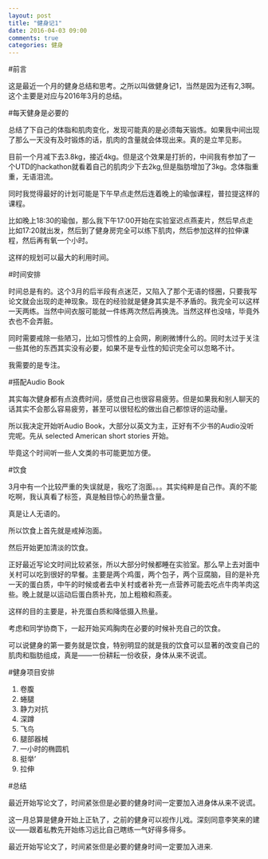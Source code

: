 ```yaml
---
layout: post
title: "健身记1"
date: 2016-04-03 09:00
comments: true
categories: 健身
---
```


#前言

这是最近一个月的健身总结和思考。之所以叫做健身记1，当然是因为还有2,3啊。这个主要是对应与2016年3月的总结。

<!--more-->

#每天健身是必要的

总结了下自己的体脂和肌肉变化，发现可能真的是必须每天锻炼。如果我中间出现了那么一天没有及时锻炼的话，肌肉的含量就会体现出来。真的是立竿见影。

目前一个月减下去3.8kg，接近4kg。但是这个效果是打折的，中间我有参加了一个UTD的hackathon就看着自己的肌肉少下去2kg,但是脂肪增加了3kg。念体脂重重，无语泪流。

同时我觉得最好的计划可能是下午早点走然后连着晚上的瑜伽课程，普拉提这样的课程。

比如晚上18:30的瑜伽，那么我下午17:00开始在实验室迟点燕麦片，然后早点走比如17:20就出发，然后到了健身房完全可以练下肌肉，然后参加这样的拉伸课程，然后再有氧一个小时。

这样的规划可以最大的利用时间。

#时间安排

时间总是有的。这个3月的后半段有点迷茫，又陷入了那个无语的怪圈，只要我写论文就会出现的走神现象。现在的经验就是健身其实是不矛盾的。我完全可以这样一天两练。当然中间衣服可能就一件练两次然后再换洗。当然这样也没啥，毕竟外衣也不会弄脏。

同时需要戒除一些陋习，比如习惯性的上会网，刷刷微博什么的。同时太过于关注一些其他的东西其实没有必要，如果不是专业性的知识完全可以忽略不计。

我需要的是专注。

#搭配Audio Book

其实每次健身都有点浪费时间，感觉自己也很容易疲劳。但是如果我和别人聊天的话其实不会那么容易疲劳，甚至可以很轻松的做出自己都惊讶的运动量。

所以我决定开始听Audio Book，大部分以英文为主，正好有不少书的Audio没听完呢。先从 selected American short stories 开始。

毕竟这个时间听一些人文类的书可能更加方便。

#饮食

3月中有一个比较严重的失误就是，我吃了泡面。。。其实纯粹是自己作。真的不能吃啊，我认真看了标签，真是触目惊心的热量含量。

真是让人无语的。

所以饮食上首先就是戒掉泡面。

然后开始更加清淡的饮食。

正好最近写论文时间比较紧张，所以大部分时候都睡在实验室。那么早上去对面中关村可以吃到很好的早餐。主要是两个鸡蛋，两个包子，两个豆腐脑，目的是补充一天的蛋白质，中午的时候或者去中关村或者补充一点营养可能去吃点牛肉羊肉这些。晚上就是以运动后蛋白质补充，加上粗粮和燕麦。

这样的目的主要是，补充蛋白质和降低摄入热量。

考虑和同学协商下，一起开始买鸡胸肉在必要的时候补充自己的饮食。

可以说健身的第一要务就是饮食，特别明显的就是我的饮食可以显著的改变自己的肌肉和脂肪组成，真是——一份耕耘一份收获，身体从来不说谎。

#健身项目安排

1. 卷腹
2. 蜷腿
3. 静力对抗
4. 深蹲
5. 飞鸟
6. 腿部器械
7. 一小时的椭圆机
8. 挺举’
9. 拉伸

#总结

最近开始写论文了，时间紧张但是必要的健身时间一定要加入进身体从来不说谎。

这一月总算是健身开始上正轨了，之前的健身可以视作儿戏。深刻同意李笑来的建议——跟着私教先开始练习远比自己瞎练一气好得多得多。

最近开始写论文了，时间紧张但是必要的健身时间一定要加入进来.
